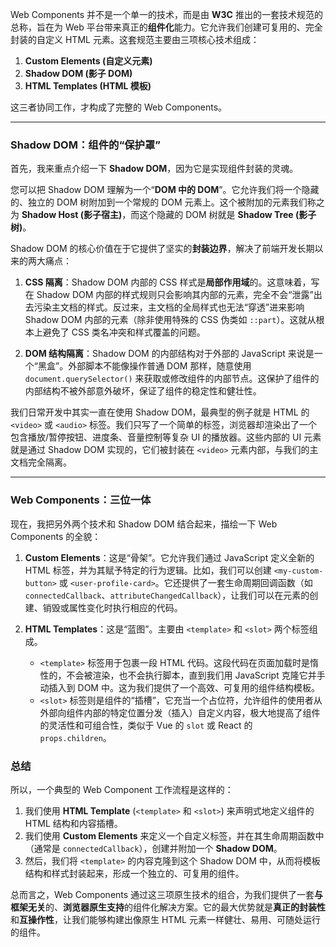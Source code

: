 Web Components 并不是一个单一的技术，而是由 **W3C** 推出的一套技术规范的总称，旨在为 Web 平台带来真正的**组件化**能力。它允许我们创建可复用的、完全封装的自定义 HTML 元素。这套规范主要由三项核心技术组成：

1.  **Custom Elements (自定义元素)**
2.  **Shadow DOM (影子 DOM)**
3.  **HTML Templates (HTML 模板)**

这三者协同工作，才构成了完整的 Web Components。

---

### Shadow DOM：组件的“保护罩”

首先，我来重点介绍一下 **Shadow DOM**，因为它是实现组件封装的灵魂。

您可以把 Shadow DOM 理解为一个“**DOM 中的 DOM**”。它允许我们将一个隐藏的、独立的 DOM 树附加到一个常规的 DOM 元素上。这个被附加的元素我们称之为 **Shadow Host (影子宿主)**，而这个隐藏的 DOM 树就是 **Shadow Tree (影子树)**。

Shadow DOM 的核心价值在于它提供了坚实的**封装边界**，解决了前端开发长期以来的两大痛点：

1.  **CSS 隔离**：Shadow DOM 内部的 CSS 样式是**局部作用域**的。这意味着，写在 Shadow DOM 内部的样式规则只会影响其内部的元素，完全不会“泄露”出去污染主文档的样式。反过来，主文档的全局样式也无法“穿透”进来影响 Shadow DOM 内部的元素（除非使用特殊的 CSS 伪类如 `::part`）。这就从根本上避免了 CSS 类名冲突和样式覆盖的问题。

2.  **DOM 结构隔离**：Shadow DOM 的内部结构对于外部的 JavaScript 来说是一个“黑盒”。外部脚本不能像操作普通 DOM 那样，随意使用 `document.querySelector()` 来获取或修改组件的内部节点。这保护了组件的内部结构不被外部意外破坏，保证了组件的稳定性和健壮性。

我们日常开发中其实一直在使用 Shadow DOM，最典型的例子就是 HTML 的 `<video>` 或 `<audio>` 标签。我们只写了一个简单的标签，浏览器却渲染出了一个包含播放/暂停按钮、进度条、音量控制等复杂 UI 的播放器。这些内部的 UI 元素就是通过 Shadow DOM 实现的，它们被封装在 `<video>` 元素内部，与我们的主文档完全隔离。

---

### Web Components：三位一体

现在，我把另外两个技术和 Shadow DOM 结合起来，描绘一下 Web Components 的全貌：

1.  **Custom Elements**：这是“骨架”。它允许我们通过 JavaScript 定义全新的 HTML 标签，并为其赋予特定的行为逻辑。比如，我们可以创建 `<my-custom-button>` 或 `<user-profile-card>`。它还提供了一套生命周期回调函数（如 `connectedCallback`、`attributeChangedCallback`），让我们可以在元素的创建、销毁或属性变化时执行相应的代码。

2.  **HTML Templates**：这是“蓝图”。主要由 `<template>` 和 `<slot>` 两个标签组成。
    *   `<template>` 标签用于包裹一段 HTML 代码。这段代码在页面加载时是惰性的，不会被渲染，也不会执行脚本，直到我们用 JavaScript 克隆它并手动插入到 DOM 中。这为我们提供了一个高效、可复用的组件结构模板。
    *   `<slot>` 标签则是组件的“插槽”，它充当一个占位符，允许组件的使用者从外部向组件内部的特定位置分发（插入）自定义内容，极大地提高了组件的灵活性和可组合性，类似于 Vue 的 `slot` 或 React 的 `props.children`。

### 总结

所以，一个典型的 Web Component 工作流程是这样的：

1.  我们使用 **HTML Template** (`<template>` 和 `<slot>`) 来声明式地定义组件的 HTML 结构和内容插槽。
2.  我们使用 **Custom Elements** 来定义一个自定义标签，并在其生命周期函数中（通常是 `connectedCallback`），创建并附加一个 **Shadow DOM**。
3.  然后，我们将 `<template>` 的内容克隆到这个 Shadow DOM 中，从而将模板结构和样式封装起来，形成一个独立的、可复用的组件。

总而言之，Web Components 通过这三项原生技术的组合，为我们提供了一套**与框架无关**的、**浏览器原生支持**的组件化解决方案。它的最大优势就是**真正的封装性**和**互操作性**，让我们能够构建出像原生 HTML 元素一样健壮、易用、可随处运行的组件。